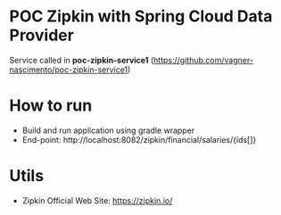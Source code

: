 # POC Zipkin with Spring Cloud Data Provider
Service called in **poc-zipkin-service1** (https://github.com/vagner-nascimento/poc-zipkin-service1)

# How to run
- Build and run application using gradle wrapper
- End-point: http://localhost:8082/zipkin/financial/salaries/{ids[]}

# Utils
- Zipkin Official Web Site: https://zipkin.io/